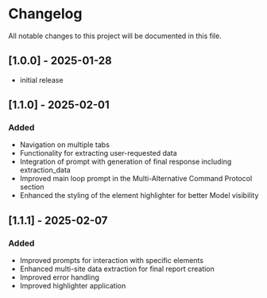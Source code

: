 # Changelog

All notable changes to this project will be documented in this file.

## [1.0.0] - 2025-01-28
- initial release

## [1.1.0] - 2025-02-01
### Added
- Navigation on multiple tabs
- Functionality for extracting user-requested data
- Integration of prompt with generation of final response including extraction_data
- Improved main loop prompt in the Multi-Alternative Command Protocol section
- Enhanced the styling of the element highlighter for better Model visibility

## [1.1.1] - 2025-02-07
### Added
- Improved prompts for interaction with specific elements
- Enhanced multi-site data extraction for final report creation
- Improved error handling
- Improved highlighter application
